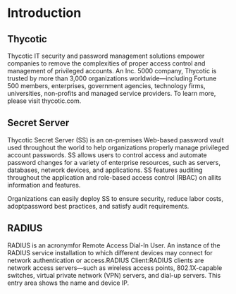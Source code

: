 [title]: # (Radius)
[tags]: # (introduction)
[priority]: # (1)
# Introduction

## Thycotic

Thycotic IT security and password management solutions empower companies to remove the complexities of proper access control and management of privileged accounts. An Inc. 5000 company, Thycotic is trusted by more than 3,000 organizations worldwide—including Fortune 500 members, enterprises, government agencies, technology firms, universities, non-profits and managed service providers. To learn more, please visit thycotic.com.

## Secret Server
Thycotic Secret Server (SS) is an on-premises Web-based password vault used throughout the world to help organizations properly manage privileged account passwords. SS allows users to control access and automate password changes for a variety of enterprise resources, such as servers, databases, network devices, and applications. SS features auditing throughout the application and role-based access control (RBAC) on allits information and features.

Organizations can easily deploy SS to ensure security, reduce labor costs, adoptpassword best practices, and satisfy audit requirements.

## RADIUS
RADIUS is an acronymfor Remote Access Dial-In User. An instance of the RADIUS service installation to which different devices may connect for network authentication or access.RADIUS Client:RADIUS clients are network access servers—such as wireless access points, 802.1X-capable switches, virtual private network (VPN) servers, and dial-up servers. This entry area shows the name and device IP.